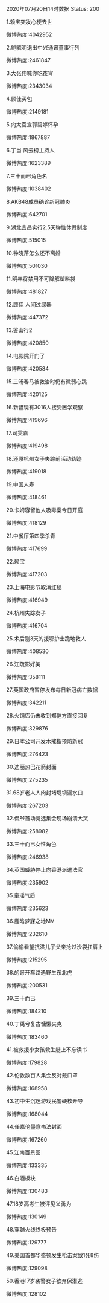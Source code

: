 2020年07月20日14时数据
Status: 200

1.赖宝突发心梗去世

微博热度:4042952

2.鲍毓明退出中兴通讯董事行列

微博热度:2461847

3.大张伟喊你吃夜宵

微博热度:2343034

4.顾佳买包

微博热度:2149181

5.向太官宣郭碧婷怀孕

微博热度:1867887

6.丁当 风云榜主持人

微博热度:1623389

7.三十而已角色名

微博热度:1038402

8.AKB48成员确诊新冠肺炎

微博热度:642701

9.湖北宜昌实行2.5天弹性休假制度

微博热度:515015

10.钟晓芹怎么还不离婚

微博热度:501030

11.明年将禁用不可降解塑料袋

微博热度:481827

12.顾佳 人间过绿器

微博热度:447372

13.釜山行2

微博热度:420850

14.电影院开门了

微博热度:420584

15.三浦春马被救治时仍有微弱心跳

微博热度:420125

16.新疆现有3016人接受医学观察

微博热度:419696

17.司雯嘉

微博热度:419498

18.还原杭州女子失踪前活动轨迹

微博热度:419018

19.中国人寿

微博热度:418461

20.卡姆容留他人吸毒案今日开庭

微博热度:418129

21.中餐厅第四季杀青

微博热度:417699

22.赖宝

微博热度:417203

23.上海电影节取消红毯

微博热度:416949

24.杭州失踪女子

微博热度:416704

25.术后刚3天的援鄂护士跪地救人

微博热度:408530

26.江疏影好美

微博热度:358111

27.英国政府暂停发布每日新冠病亡数据

微博热度:342211

28.火锅店仍未收到郑恺方直接回复

微博热度:329876

29.日本公司开发木戒指预防新冠

微博热度:276423

30.迪丽热巴花箭封面

微博热度:275235

31.68岁老人人肉封堵堤坝漏水口

微博热度:267203

32.侃爷首场竞选集会现场崩溃大哭

微博热度:258982

33.三十而已女性角色

微博热度:246938

34.英国威胁停止向香港派遣法官

微博热度:235902

35.童瑶气质

微博热度:235623

36.鹿晗梦寐之地MV

微博热度:232610

37.偷偷看望抗洪儿子父亲抢过沙袋扛肩上

微博热度:215295

38.的哥开车路遇野生东北虎

微博热度:200531

39.三十而已

微博热度:184210

40.丁禹兮复古慵懒夹克

微博热度:183460

41.被救援小女孩救生艇上不忘读书

微博热度:179828

42.伦敦数百人集会反对戴口罩

微博热度:168958

43.初中生沉迷游戏民警硬核开导

微博热度:168044

44.任嘉伦墨意书法封面

微博热度:167260

45.江南百景图

微博热度:133335

46.白酒板块

微博热度:130483

47.18岁高考生被评见义勇为

微博热度:130149

48.穿越火线终极预告

微博热度:129777

49.美国首都华盛顿发生枪击案致1死8伤

微博热度:129098

50.香港17岁袭警女子欲弃保潜逃

微博热度:128102

